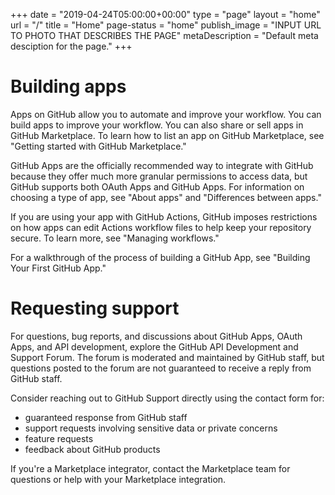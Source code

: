 +++
date = "2019-04-24T05:00:00+00:00"
type = "page"
layout = "home"
url = "/"
title = "Home"
page-status = "home"
publish_image = "INPUT URL TO PHOTO THAT DESCRIBES THE PAGE"
metaDescription = "Default meta desciption for the page."
+++

# Building apps

Apps on GitHub allow you to automate and improve your workflow. You can build apps to improve your workflow. You can also share or sell apps in GitHub Marketplace. To learn how to list an app on GitHub Marketplace, see "Getting started with GitHub Marketplace."

GitHub Apps are the officially recommended way to integrate with GitHub because they offer much more granular permissions to access data, but GitHub supports both OAuth Apps and GitHub Apps. For information on choosing a type of app, see "About apps" and "Differences between apps."

If you are using your app with GitHub Actions, GitHub imposes restrictions on how apps can edit Actions workflow files to help keep your repository secure. To learn more, see "Managing workflows."

For a walkthrough of the process of building a GitHub App, see "Building Your First GitHub App."

# Requesting support

For questions, bug reports, and discussions about GitHub Apps, OAuth Apps, and API development, explore the GitHub API Development and Support Forum. The forum is moderated and maintained by GitHub staff, but questions posted to the forum are not guaranteed to receive a reply from GitHub staff.

Consider reaching out to GitHub Support directly using the contact form for:

- guaranteed response from GitHub staff
- support requests involving sensitive data or private concerns
- feature requests
- feedback about GitHub products

If you're a Marketplace integrator, contact the Marketplace team for questions or help with your Marketplace integration.